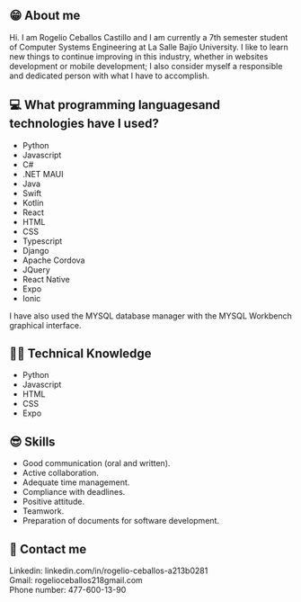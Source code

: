 
## 😁 About me
Hi. I am Rogelio Ceballos Castillo and I am currently a 7th semester student of Computer Systems Engineering at La Salle Bajío University. I like to learn new things to continue improving in this industry, whether in websites development or mobile development; I also consider myself a responsible and dedicated person with what I have to accomplish.

## :computer: What programming languages ​​and technologies have I used?
<ul>
  <li>Python</li>
  <li>Javascript</li>
  <li>C#</li>
  <li>.NET MAUI</li>
  <li>Java</li>
  <li>Swift</li>
  <li>Kotlín</li>
  <li>React</li>
  <li>HTML</li>
  <li>CSS</li>
  <li>Typescript</li>
  <li>Django</li>
  <li>Apache Cordova</li>
  <li>JQuery</li>
  <li>React Native</li>
  <li>Expo</li>
  <li>Ionic</li>
</ul>

I have also used the MYSQL database manager with the MYSQL Workbench graphical interface.

##  🧑‍💻 Technical Knowledge
<ul>
  <li>Python</li>
  <li>Javascript</li>
  <li>HTML</li>
  <li>CSS</li>
  <li>Expo</li>
</ul>

## 😎 Skills
<ul>
  <li>Good communication (oral and written).</li>
  <li>Active collaboration.</li>
  <li>Adequate time management.</li>
  <li>Compliance with deadlines.</li>
  <li>Positive attitude.</li>
  <li>Teamwork.</li>
  <li>Preparation of documents for software development.</li>
</ul>

## 👨 Contact me
Linkedin: linkedin.com/in/rogelio-ceballos-a213b0281
<br>
Gmail: rogelioceballos218gmail.com
<br>
Phone number: 477-600-13-90

